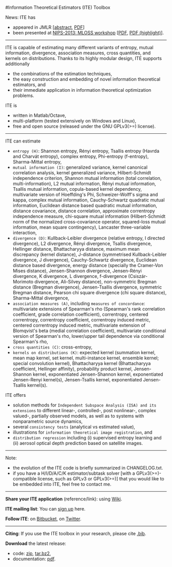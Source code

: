 #Information Theoretical Estimators (ITE) Toolbox

News: ITE has

- appeared in JMLR \[[abstract](http://jmlr.org/papers/v15/szabo14a.html), [PDF](http://jmlr.org/papers/volume15/szabo14a/szabo14a.pdf)\]
- been presented at [NIPS-2013: MLOSS workshop](http://mloss.org/workshop/nips13/) \[[PDF](http://www.gatsby.ucl.ac.uk/~szabo/publications/szabo13information.pdf), [PDF (highlight)](http://www.gatsby.ucl.ac.uk/~szabo/publications/szabo13information_highlight.pdf)\].

* * *

ITE is capable of estimating many different variants of entropy, mutual information, divergence, association measures, cross quantities, and kernels on distributions. Thanks to its highly modular design, ITE supports additionally 

- the combinations of the estimation techniques, 
- the easy construction and embedding of novel information theoretical estimators, and 
- their immediate application in information theoretical optimization problems. 

ITE is 

- written in Matlab/Octave,
- multi-platform (tested extensively on Windows and Linux),
- free and open source (released under the GNU GPLv3(>=) license).

* * *

ITE can estimate 

- `entropy (H)`: Shannon entropy, Rényi entropy, Tsallis entropy (Havrda and Charvát entropy), complex entropy, Phi-entropy (f-entropy), Sharma-Mittal entropy,
- `mutual information (I)`: generalized variance, kernel canonical correlation analysis, kernel generalized variance, Hilbert-Schmidt independence criterion, Shannon mutual information (total correlation, multi-information), L2 mutual information, Rényi mutual information, Tsallis mutual information, copula-based kernel dependency, multivariate version of Hoeffding's Phi, Schweizer-Wolff's sigma and kappa, complex mutual information, Cauchy-Schwartz quadratic mutual information, Euclidean distance based quadratic mutual information, distance covariance, distance correlation, approximate correntropy independence measure, chi-square mutual information (Hilbert-Schmidt norm of the normalized cross-covariance operator, squared-loss mutual information,  mean square contingency), Lancaster three-variable interaction,
- `divergence (D)`: Kullback-Leibler divergence (relative entropy, I directed divergence), L2 divergence, Rényi divergence, Tsallis divergence, Hellinger distance, Bhattacharyya distance, maximum mean discrepancy (kernel distance), J-distance (symmetrised Kullback-Leibler divergence, J divergence), Cauchy-Schwartz divergence, Euclidean distance based divergence, energy distance (specially the Cramer-Von Mises distance), Jensen-Shannon divergence, Jensen-Rényi divergence, K divergence, L divergence, f-divergence (Csiszár-Morimoto divergence, Ali-Silvey distance), non-symmetric Bregman distance (Bregman divergence), Jensen-Tsallis divergence, symmetric Bregman distance, Pearson chi square divergence (chi square distance), Sharma-Mittal divergence,
- `association measures (A)`, including `measures of concordance`: multivariate extensions of Spearman's rho (Spearman's rank correlation coefficient, grade correlation coefficient), correntropy, centered correntropy, correntropy coefficient, correntropy induced metric, centered correntropy induced metric, multivariate extension of Blomqvist's beta (medial correlation coefficient), multivariate conditional version of Spearman's rho, lower/upper tail dependence via conditional Spearman's rho,
- `cross quantities (C)`: cross-entropy,
- `kernels on distributions (K)`: expected kernel (summation kernel, mean map kernel, set kernel, multi-instance kernel, ensemble kernel; special convolution kernel), Bhattacharyya kernel (Bhattacharyya coefficient, Hellinger affinity), probability product kernel, Jensen-Shannon kernel, exponentiated Jensen-Shannon kernel, exponentiated Jensen-Renyi kernel(s), Jensen-Tsallis kernel, exponentiated Jensen-Tsallis kernel(s).

ITE offers 

- solution methods for `Independent Subspace Analysis (ISA) and its extensions` to different linear-, controlled-, post nonlinear-, complex valued-, partially observed models, as well as to systems with nonparametric source dynamics, 
- several `consistency tests` (analytical vs estimated value),
- illustrations for `information theoretical image registration`, and
- `distribution regression` including (i) supervised entropy learning and (ii) aerosol optical depth prediction based on satellite images.

* * *

Note: 

- the evolution of the ITE code is briefly summarized in CHANGELOG.txt.
- if you have a H/I/D/A/C/K estimator/subtask solver \[with a GPLv3(>=)-compatible license, such as GPLv3 or GPLv3(>=)\] that you would like to be embedded into ITE, feel free to contact me.

* * *

**Share your ITE application** (reference/link): using [Wiki](https://bitbucket.org/szzoli/ite/wiki).

**ITE mailing list**: You can [sign up](https://groups.google.com/d/forum/itetoolbox) here.

**Follow ITE**: on [Bitbucket](https://bitbucket.org/szzoli/ite/follow), on [Twitter](https://twitter.com/ITEtoolbox).

* * *

**Citing**: If you use the ITE toolbox in your research, please cite [.bib](http://www.gatsby.ucl.ac.uk/~szabo/ITE.bib).

**Download** the latest release: 

- code: [zip](https://bitbucket.org/szzoli/ite/downloads/ITE-0.60_code.zip), [tar.bz2](https://bitbucket.org/szzoli/ite/downloads/ITE-0.60_code.tar.bz2), 
- documentation: [pdf](https://bitbucket.org/szzoli/ite/downloads/ITE-0.60_documentation.pdf).
